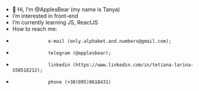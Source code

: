 - 👋 Hi, I’m @ApplesBear (my name is Tanya)
- I’m interested in front-end
- I’m currently learning JS, ReactJS
- How to reach me: 
-                  e-mail (only.alphabet.and.numbers@gmail.com); 
-                  telegram (@applesbear); 
-                  linkedin (https://www.linkedin.com/in/tetiana-larina-558518212); 
-                  phone (+38(095)0618431)
